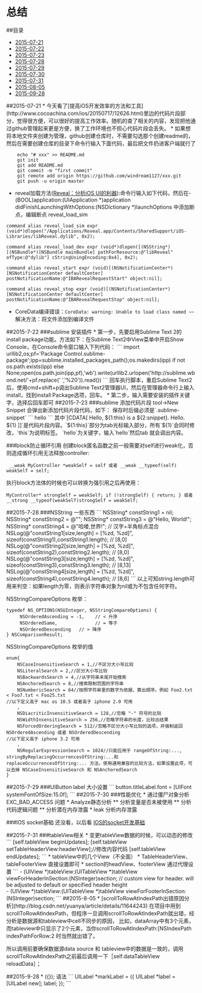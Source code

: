# 总结
##<a name="index"/>目录
* [2015-07-21](#2015-07-21)
* [2015-07-22](#2015-07-22)
* [2015-07-23](#2015-07-23)
* [2015-07-28](#2015-07-28)
* [2015-07-29](#2015-07-29)
* [2015-07-30](#2015-07-30)
* [2015-07-31](#2015-07-31)
* [2015-08-05](#2015-08-05)
* [2015-09-28](#2015-09-28)

<a name="2015-07-21"/>
##2015-07-21
* 今天看了[提高iOS开发效率的方法和工具](http://www.cocoachina.com/ios/20150717/12626.html)里边的代码片段部分，觉得很方便，可以很好的提高工作效率。随机的查了相关的内容，发现把他通过github管理起来更是方便，换了工作环境也不担心代码片段会丢失。
* 如果想将本地文件夹创建为管理，github创建仓库时，不需要勾选那个创建readme的，然后在需要创建仓库的目录下命令行输入下面代码，最后把文件扔进客户端就行了

```
    echo "# xxx" >> README.md
	git init
	git add README.md
	git commit -m "first commit"
	git remote add origin https://github.com/windream1127/xxx.git
	git push -u origin master
```
* reveal加载方法([Reveal：分析iOS UI的利器](http://security.ios-wiki.com/issue-3-4/)):命令行输入如下代码，然后在- (BOOL)application:(UIApplication *)application didFinishLaunchingWithOptions:(NSDictionary *)launchOptions 中添加断点，编辑断点 reveal_load_sim
```
command alias reveal_load_sim expr (void*)dlopen("/Applications/Reveal.app/Contents/SharedSupport/iOS-Libraries/libReveal.dylib", 0x2);

command alias reveal_load_dev expr (void*)dlopen([(NSString*)[(NSBundle*)[NSBundle mainBundle] pathForResource:@"libReveal" ofType:@"dylib"] cStringUsingEncoding:0x4], 0x2);

command alias reveal_start expr (void)[(NSNotificationCenter*)[NSNotificationCenter defaultCenter] postNotificationName:@"IBARevealRequestStart" object:nil];

command alias reveal_stop expr (void)[(NSNotificationCenter*)[NSNotificationCenter defaultCenter] postNotificationName:@"IBARevealRequestStop" object:nil];
```
* CoreData编译错误：`CoreData: warning: Unable to load class named ~~`解决方法：将文件添加到编译文件

<a name="2015-07-22"/>
##2015-7-22
###sublime 安装插件
* 第一步，先要启用Sublime Text 2的install package功能。方法如下：在Sublime Text2中View菜单中开启Show Console，在Console命令窗口输入下列代码：
```
import urllib2,os;pf='Package Control.sublime-package';ipp=sublime.installed_packages_path();os.makedirs(ipp) if not os.path.exists(ipp) else None;open(os.path.join(ipp,pf),'wb').write(urllib2.urlopen('http://sublime.wbond.net/'+pf.replace(' ','%20')).read())
```
回车执行脚本，重启Sublime Text2后，使用cmd+shift+p调出Sublime Text2管理器UI，然后在管理器命令行上输入install，找到install Package选项，回车。
* 第二步，输入需要安装的插件关键字，选择后回车即可

<a name="2015-07-23"/>
##2015-7-23
###sublime 添加代码片段
tool->New Snippet 会弹出新添加代码片段代码，如下： 保存时后缀必须是`.sublime-snippet`
```
<snippet>
	<content><![CDATA[
Hello, ${1:this} is a ${2:snippet}.
Hello. ${1}
]]></content>
	<!-- Optional: Set a tabTrigger to define how to trigger the snippet -->
	<tabTrigger>hello</tabTrigger>
	<!-- Optional: Set a scope to limit where the snippet will trigger -->
	<!-- <scope>source.python</scope> -->
</snippet>
```
其中`[CDATA[
Hello, ${1:this} is a ${2:snippet}.
Hello. ${1}
]]`是代码片段内容。`${1:this}`部分为tab光标输入部分，所有`${1}`会同时修改，`this`为说明标签。 `<tabTrigger>hello</tabTrigger>`为关键字，输入`hello`然后tab 就会调出内容。

###block防止循环引用
创建block匿名函数之前一般需要对self进行weak化，否则造成循环引用无法释放controller:
```
 __weak MyController *weakSelf = self 或者 __weak __typeof(self) weakSelf = self;
 ```
执行block方法体的时候也可以转换为强引用之后再使用：
```
MyController* strongSelf = weakSelf; if (!strongSelf) { return; } 或者 __strong __typeof(weakSelf)strongSelf = weakSelf;
```

<a name="2015-07-28"/>
##2015-7-28
###NSString 一些东西
```
NSString* constString1 = nil;
NSString* constString2 = @"";
NSString* constString3 = @"Hello, World!";
NSString* constString4 = @"哈喽,世界!"; // 汉字+半角标点混合
NSLog(@"constString1[size,length] = [%zd, %zd]", sizeof(constString1),constString1.length); // [8,0]
NSLog(@"constString2[size,length] = [%zd, %zd]", sizeof(constString2),constString2.length); // [8,0]
NSLog(@"constString3[size,length] = [%zd, %zd]", sizeof(constString3),constString3.length); // [8,13]
NSLog(@"constString4[size,length] = [%zd, %zd]", sizeof(constString4),constString4.length); // [8,6]
```
以上可知string.length可用来判空：如果length为零，则表示字符串对象为nil或为不包含任何字符。</br>

NSStringCompareOptions 枚举：
```
typedef NS_OPTIONS(NSUInteger, NSStringCompareOptions) {
     NSOrderedAscending = -1,    // < 升序
     NSOrderedSame,              // = 等于
     NSOrderedDescending   // > 降序
} NSComparisonResult;
```
NSStringCompareOptions 枚举的值
```
enum{
    NSCaseInsensitiveSearch = 1,//不区分大小写比较
    NSLiteralSearch = 2,//区分大小写比较
    NSBackwardsSearch = 4,//从字符串末尾开始搜索
    NSAnchoredSearch = 8,//搜索限制范围的字符串
    NSNumbericSearch = 64//按照字符串里的数字为依据，算出顺序。例如 Foo2.txt < Foo7.txt < Foo25.txt
//以下定义高于 mac os 10.5 或者高于 iphone 2.0 可用
    ,
    NSDiacriticInsensitiveSearch = 128,//忽略 "-" 符号的比较
    NSWidthInsensitiveSearch = 256,//忽略字符串的长度，比较出结果
    NSForcedOrderingSearch = 512//忽略不区分大小写比较的选项，并强制返回 NSOrderedAscending 或者 NSOrderedDescending
//以下定义高于 iphone 3.2 可用
    ,
    NSRegularExpressionSearch = 1024//只能应用于 rangeOfString:..., stringByReplacingOccurrencesOfString:...和 replaceOccurrencesOfString:... 方法。使用通用兼容的比较方法，如果设置此项，可以去掉 NSCaseInsensitiveSearch 和 NSAnchoredSearch
}
```

<a name="2015-07-29"/>
##2015-7-29
###UIButton label 大小设置
```
button.titleLabel.font = [UIFont systemFontOfSize:15.0f];
```

<a name="2015-07-30"/>
##2015-7-30
###性能优化
* 通过僵尸对象分析EXC_BAD_ACCESS 问题
* Analyze静态分析
** 分析变量是否未被使用
** 分析代码逻辑问题
** 分析潜在内存泄露
* leak 分析内存泄露

###IOS socket基础  还没看，以后看
[IOS的socket开发基础](http://my.oschina.net/u/1378445/blog/340206)

<a name="2015-07-31"/>
##2015-7-31
###tableView相关
* 变更tableView数据的时候，可以动态的修改
```
[self.tableView beginUpdates];
[self.tableView setTableHeaderView:headerView];//修改内容代码
[self.tableView endUpdates];
```
* tableView中的几个View（不全面）
	* TableHeaderView、tableFooterView 直接设置即可
	* section的headView、footerView 通过代理设置
```
- (UIView *)tableView:(UITableView *)tableView viewForHeaderInSection:(NSInteger)section;   // custom view for header. will be adjusted to default or specified header height<br>
- (UIView *)tableView:(UITableView *)tableView viewForFooterInSection:(NSInteger)section;
```

<a name="2015-08-05"/>
##2015-8-05
* [scrollToRowAtIndexPath出错原因分析](http://blog.csdn.net/yuanya/article/details/11644243)
 在项目中用到scrollToRowAtIndexPath，但程序一旦调用scrollToRowAtIndexPath就出错，经分析是数据源和tableview中cell不同步的原因， 比如，dataArray中有3个元素，而tableview中只显示了2个元素，当你scrollToRowAtIndexPath:[NSIndexPath indexPathForRow:2 时当然就出错了。<br>

所以调用前要确保数据源data source 和 tableview中的数据是一致的，调用scrollToRowAtIndexPath之前最后调用一下［self.dataTableView reloadData］；

<a name="2015-09-28"/>
##2015-9-28
* ({}); 语法
```
    UILabel *markLabel = ({
        UILabel *label = [UILabel new];
        label;
    });
```